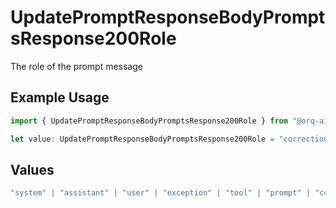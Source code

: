 # UpdatePromptResponseBodyPromptsResponse200Role

The role of the prompt message

## Example Usage

```typescript
import { UpdatePromptResponseBodyPromptsResponse200Role } from "@orq-ai/node/models/operations";

let value: UpdatePromptResponseBodyPromptsResponse200Role = "correction";
```

## Values

```typescript
"system" | "assistant" | "user" | "exception" | "tool" | "prompt" | "correction" | "expected_output"
```